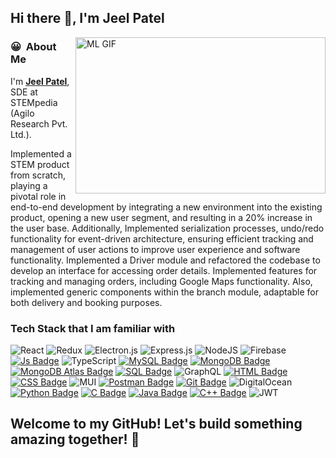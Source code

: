 ## Hi there 👋, I'm Jeel Patel

<img align="right" alt="ML GIF" height=250 width=400 src="https://user-images.githubusercontent.com/74038190/212749447-bfb7e725-6987-49d9-ae85-2015e3e7cc41.gif"/></img>
### 😀 &nbsp;About Me
I'm **[Jeel Patel](https://github.com/jeelpatel1812)**, SDE at STEMpedia (Agilo Research Pvt. Ltd.). 

Implemented a STEM product from scratch, playing a pivotal role in end-to-end development by integrating a new
environment into the existing product, opening a new user segment, and resulting in a 20% increase in the user base.
Additionally, Implemented serialization processes, undo/redo functionality for event-driven architecture, ensuring efficient tracking and management of user actions to improve user experience and software functionality. Implemented a Driver module and refactored the codebase to develop an interface for accessing order details.
Implemented features for tracking and managing orders, including Google Maps functionality. Also, implemented
generic components within the branch module, adaptable for both delivery and booking purposes.

### Tech Stack that I am familiar with
![React](https://img.shields.io/badge/react-%2320232a.svg?style=for-the-badge&logo=react&logoColor=%2361DAFB)
![Redux](https://img.shields.io/badge/redux-%23593d88.svg?style=for-the-badge&logo=redux&logoColor=white)
![Electron.js](https://img.shields.io/badge/Electron-191970?style=for-the-badge&logo=Electron&logoColor=white)
![Express.js](https://img.shields.io/badge/express.js-%23404d59.svg?style=for-the-badge&logo=express&logoColor=%2361DAFB)
![NodeJS](https://img.shields.io/badge/node.js-6DA55F?style=for-the-badge&logo=node.js&logoColor=white)
![Firebase](https://img.shields.io/badge/firebase-a08021?style=for-the-badge&logo=firebase&logoColor=ffcd34)
[![Js Badge](https://img.shields.io/badge/JavaScript-F7DF1E?style=for-the-badge&logo=javascript&logoColor=black)](https://developer.mozilla.org/en-US/docs/Web/JavaScript) 
![TypeScript](https://img.shields.io/badge/typescript-%23007ACC.svg?style=for-the-badge&logo=typescript&logoColor=white)
[![MySQL Badge](https://img.shields.io/badge/MySQL-4479A1?style=for-the-badge&logo=mysql&logoColor=white)](https://www.mysql.com/)
[![MongoDB Badge](https://img.shields.io/badge/MongoDB-47A248?style=for-the-badge&logo=mongodb&logoColor=white)](https://www.mongodb.com/)
[![MongoDB Atlas Badge](https://img.shields.io/badge/MongoDB%20Atlas-47A248?style=for-the-badge&logo=mongodb&logoColor=white)](https://www.mongodb.com/cloud/atlas)
[![SQL Badge](https://img.shields.io/badge/SQL-336791?style=for-the-badge&logo=postgresql&logoColor=white)](https://www.postgresql.org/)
![GraphQL](https://img.shields.io/badge/-GraphQL-E10098?style=for-the-badge&logo=graphql&logoColor=white)
[![HTML Badge](https://img.shields.io/badge/HTML5-E34F26?style=for-the-badge&logo=html5&logoColor=white)](https://www.w3schools.com/html/) 
[![CSS Badge](https://img.shields.io/badge/CSS-239120?&style=for-the-badge&logo=css3&logoColor=white)](https://www.w3schools.com/css/) 
![MUI](https://img.shields.io/badge/MUI-%230081CB.svg?style=for-the-badge&logo=mui&logoColor=white)
[![Postman Badge](https://img.shields.io/badge/Postman-FF6C37?style=for-the-badge&logo=postman&logoColor=white)](https://www.postman.com/)
[![Git Badge](https://img.shields.io/badge/Git-F05032?style=for-the-badge&logo=git&logoColor=white)](https://git-scm.com/)
![DigitalOcean](https://img.shields.io/badge/DigitalOcean-%230167ff.svg?style=for-the-badge&logo=digitalOcean&logoColor=white)
[![Python Badge](https://img.shields.io/badge/Python-FFD43B?style=for-the-badge&logo=python&logoColor=darkgreen)](https://www.python.org/) 
[![C Badge](https://img.shields.io/badge/c-%2300599C.svg?style=for-the-badge&logo=c&logoColor=white)](https://en.wikipedia.org/wiki/C_(programming_language))
[![Java Badge](https://img.shields.io/badge/Java-ED8B00?style=for-the-badge&logo=java&logoColor=white)](https://www.oracle.com/java/technologies/) 
[![C++ Badge](https://img.shields.io/badge/C++-00599C?style=for-the-badge&logo=c%2B%2B&logoColor=white)](https://isocpp.org/)
![JWT](https://img.shields.io/badge/JWT-black?style=for-the-badge&logo=JSON%20web%20tokens)

## Welcome to my GitHub! Let's build something amazing together! 🚀
